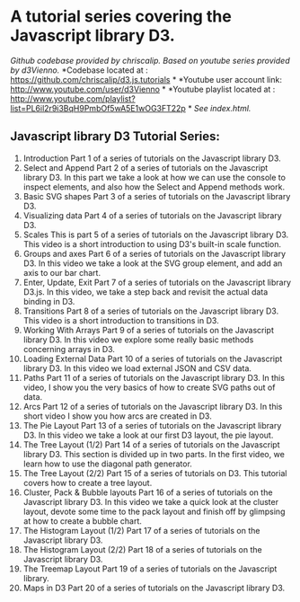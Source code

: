 # A tutorial series covering the Javascript library D3.

*Github codebase provided by chriscalip.*
*Based on youtube series provided by d3Vienno.*
*Codebase located at : https://github.com/chriscalip/d3.js.tutorials *
*Youtube user account link: http://www.youtube.com/user/d3Vienno *
*Youtube playlist located at :   http://www.youtube.com/playlist?list=PL6il2r9i3BqH9PmbOf5wA5E1wOG3FT22p *
*See index.html.*

## Javascript library D3 Tutorial Series:

1. Introduction
Part 1 of a series of tutorials on the Javascript library D3.
2. Select and Append
Part 2 of a series of tutorials on the Javascript library D3. In this part we take a look at how we can use the console to inspect elements, and also how the Select and Append methods work.
3. Basic SVG shapes
Part 3 of a series of tutorials on the Javascript library D3.
4. Visualizing data
Part 4 of a series of tutorials on the Javascript library D3.
5. Scales
This is part 5 of a series of tutorials on the Javascript library D3. This video is a short introduction to using D3's built-in scale function.
6. Groups and axes
Part 6 of a series of tutorials on the Javascript library D3. In this video we take a look at the SVG group element, and add an axis to our bar chart.
7. Enter, Update, Exit
Part 7 of a series of tutorials on the Javascript library D3.js. In this video, we take a step back and revisit the actual data binding in D3.
8. Transitions
Part 8 of a series of tutorials on the Javascript library D3. This video is a short introduction to transitions in D3.
9. Working With Arrays
Part 9 of a series of tutorials on the Javascript library D3. In this video we explore some really basic methods concerning arrays in D3.
10. Loading External Data
Part 10 of a series of tutorials on the Javascript library D3. In this video we load external JSON and CSV data.
11. Paths
Part 11 of a series of tutorials on the Javascript library D3. In this video, I show you the very basics of how to create SVG paths out of data.
12. Arcs
Part 12 of a series of tutorials on the Javascript library D3. In this short video I show you how arcs are created in D3.
13. The Pie Layout
Part 13 of a series of tutorials on the Javascript library D3. In this video we take a look at our first D3 layout, the pie layout.
14. The Tree Layout (1/2)
Part 14 of a series of tutorials on the Javascript library D3. This section is divided up in two parts. In the first video, we learn how to use the diagonal path generator.
15. The Tree Layout (2/2)
Part 15 of a series of tutorials on D3. This tutorial covers how to create a tree layout.
16. Cluster, Pack & Bubble layouts
Part 16 of a series of tutorials on the Javascript library D3. In this video we take a quick look at the cluster layout, devote some time to the pack layout and finish off by glimpsing at how to create a bubble chart.
17. The Histogram Layout (1/2)
Part 17 of a series of tutorials on the Javascript library D3.
18. The Histogram Layout (2/2)
Part 18 of a series of tutorials on the Javascript library D3.
19. The Treemap Layout
Part 19 of a series of tutorials on the Javascript library.
20. Maps in D3
Part 20 of a series of tutorials on the Javascript library D3.